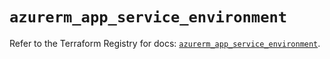 # `azurerm_app_service_environment`

Refer to the Terraform Registry for docs: [`azurerm_app_service_environment`](https://registry.terraform.io/providers/hashicorp/azurerm/3.111.0/docs/resources/app_service_environment).
